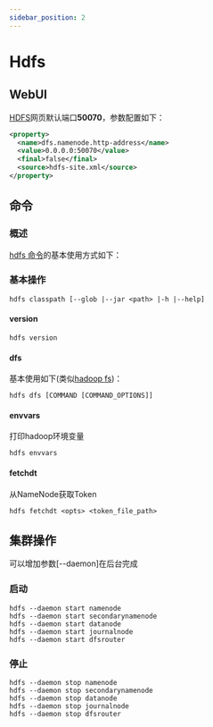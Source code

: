 ```yaml
---
sidebar_position: 2
---
```


# Hdfs

## WebUI

[HDFS](http://hd1:50070)网页默认端口**50070**，参数配置如下：

```xml
<property>
  <name>dfs.namenode.http-address</name>
  <value>0.0.0.0:50070</value>
  <final>false</final>
  <source>hdfs-site.xml</source>
</property>
```

## 命令

### 概述

[hdfs 命令](https://hadoop.apache.org/docs/current/hadoop-project-dist/hadoop-hdfs/HDFSCommands.html)的基本使用方式如下：

### 基本操作

```shell
hdfs classpath [--glob |--jar <path> |-h |--help]
```

#### version

```shell
hdfs version
```

#### dfs

基本使用如下(类似[hadoop fs](intro))：
```shell
hdfs dfs [COMMAND [COMMAND_OPTIONS]]
```

#### envvars

打印hadoop环境变量
```shell
hdfs envvars
```

#### fetchdt

从NameNode获取Token
```shell
hdfs fetchdt <opts> <token_file_path>
```

## 集群操作

可以增加参数[--daemon]在后台完成


### 启动

```shell
hdfs --daemon start namenode
hdfs --daemon start secondarynamenode
hdfs --daemon start datanode
hdfs --daemon start journalnode
hdfs --daemon start dfsrouter
```

### 停止

```shell
hdfs --daemon stop namenode
hdfs --daemon stop secondarynamenode
hdfs --daemon stop datanode
hdfs --daemon stop journalnode
hdfs --daemon stop dfsrouter
```


